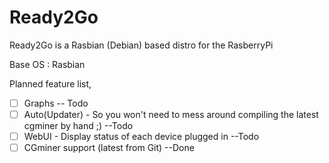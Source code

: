 Ready2Go
========

Ready2Go is a Rasbian (Debian) based distro for the RasberryPi

Base OS : Rasbian  

Planned feature list, 
- [ ] Graphs -- Todo
- [ ] Auto(Updater) - So you won't need to mess around compiling the latest cgminer by hand ;) --Todo 
- [ ] WebUI - Display status of each device plugged in --Todo 
- [ ] CGminer support (latest from Git) --Done
